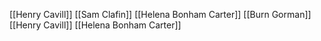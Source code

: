 [[Henry Cavill]]
[[Sam Clafin]]
[[Helena Bonham Carter]]
[[Burn Gorman]]
[[Henry Cavill]]
[[Helena Bonham Carter]]
